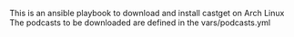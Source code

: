 This is an ansible playbook to download and install castget on Arch Linux
The podcasts to be downloaded are defined in the vars/podcasts.yml
